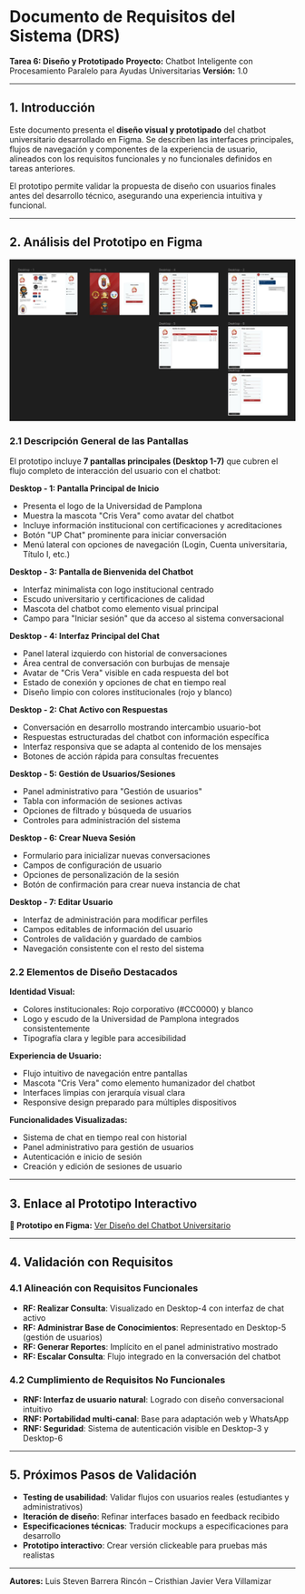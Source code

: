 # Documento de Requisitos del Sistema (DRS)

**Tarea 6: Diseño y Prototipado**
**Proyecto:** Chatbot Inteligente con Procesamiento Paralelo para Ayudas Universitarias
**Versión:** 1.0

---

## 1. Introducción

Este documento presenta el **diseño visual y prototipado** del chatbot universitario desarrollado en Figma. Se describen las interfaces principales, flujos de navegación y componentes de la experiencia de usuario, alineados con los requisitos funcionales y no funcionales definidos en tareas anteriores.

El prototipo permite validar la propuesta de diseño con usuarios finales antes del desarrollo técnico, asegurando una experiencia intuitiva y funcional.

---

## 2. Análisis del Prototipo en Figma

![Diseño del Chatbot Universitario en Figma](https://raw.githubusercontent.com/louisbarrera/ingSoftware2-actividades/refs/heads/main/primerCorte/imagenes/6.%20Diseno_figma.jpeg)

### 2.1 Descripción General de las Pantallas

El prototipo incluye **7 pantallas principales (Desktop 1-7)** que cubren el flujo completo de interacción del usuario con el chatbot:

**Desktop - 1: Pantalla Principal de Inicio**
- Presenta el logo de la Universidad de Pamplona 
- Muestra la mascota "Cris Vera" como avatar del chatbot
- Incluye información institucional con certificaciones y acreditaciones
- Botón "UP Chat" prominente para iniciar conversación
- Menú lateral con opciones de navegación (Login, Cuenta universitaria, Título I, etc.)

**Desktop - 3: Pantalla de Bienvenida del Chatbot**
- Interfaz minimalista con logo institucional centrado
- Escudo universitario y certificaciones de calidad
- Mascota del chatbot como elemento visual principal
- Campo para "Iniciar sesión" que da acceso al sistema conversacional

**Desktop - 4: Interfaz Principal del Chat**
- Panel lateral izquierdo con historial de conversaciones
- Área central de conversación con burbujas de mensaje
- Avatar de "Cris Vera" visible en cada respuesta del bot
- Estado de conexión y opciones de chat en tiempo real
- Diseño limpio con colores institucionales (rojo y blanco)

**Desktop - 2: Chat Activo con Respuestas**
- Conversación en desarrollo mostrando intercambio usuario-bot
- Respuestas estructuradas del chatbot con información específica
- Interfaz responsiva que se adapta al contenido de los mensajes
- Botones de acción rápida para consultas frecuentes

**Desktop - 5: Gestión de Usuarios/Sesiones**
- Panel administrativo para "Gestión de usuarios"
- Tabla con información de sesiones activas
- Opciones de filtrado y búsqueda de usuarios
- Controles para administración del sistema

**Desktop - 6: Crear Nueva Sesión**
- Formulario para inicializar nuevas conversaciones
- Campos de configuración de usuario
- Opciones de personalización de la sesión
- Botón de confirmación para crear nueva instancia de chat

**Desktop - 7: Editar Usuario**
- Interfaz de administración para modificar perfiles
- Campos editables de información del usuario
- Controles de validación y guardado de cambios
- Navegación consistente con el resto del sistema

### 2.2 Elementos de Diseño Destacados

**Identidad Visual:**
- Colores institucionales: Rojo corporativo (#CC0000) y blanco
- Logo y escudo de la Universidad de Pamplona integrados consistentemente
- Tipografía clara y legible para accesibilidad

**Experiencia de Usuario:**
- Flujo intuitivo de navegación entre pantallas
- Mascota "Cris Vera" como elemento humanizador del chatbot
- Interfaces limpias con jerarquía visual clara
- Responsive design preparado para múltiples dispositivos

**Funcionalidades Visualizadas:**
- Sistema de chat en tiempo real con historial
- Panel administrativo para gestión de usuarios
- Autenticación e inicio de sesión
- Creación y edición de sesiones de usuario

---

## 3. Enlace al Prototipo Interactivo

**🎨 Prototipo en Figma:** [Ver Diseño del Chatbot Universitario](https://www.figma.com/design/60DnAY6w0pyMOkZt5BgFSh/ChatBot-Universitario?node-id=0-1&p=f&t=QxBx9WsR2UBWiFSm-0)

---

## 4. Validación con Requisitos

### 4.1 Alineación con Requisitos Funcionales

- **RF: Realizar Consulta**: Visualizado en Desktop-4 con interfaz de chat activo
- **RF: Administrar Base de Conocimientos**: Representado en Desktop-5 (gestión de usuarios)
- **RF: Generar Reportes**: Implícito en el panel administrativo mostrado
- **RF: Escalar Consulta**: Flujo integrado en la conversación del chatbot

### 4.2 Cumplimiento de Requisitos No Funcionales

- **RNF: Interfaz de usuario natural**: Logrado con diseño conversacional intuitivo
- **RNF: Portabilidad multi-canal**: Base para adaptación web y WhatsApp
- **RNF: Seguridad**: Sistema de autenticación visible en Desktop-3 y Desktop-6

---

## 5. Próximos Pasos de Validación

* **Testing de usabilidad**: Validar flujos con usuarios reales (estudiantes y administrativos)
* **Iteración de diseño**: Refinar interfaces basado en feedback recibido
* **Especificaciones técnicas**: Traducir mockups a especificaciones para desarrollo
* **Prototipo interactivo**: Crear versión clickeable para pruebas más realistas

---

**Autores:** Luis Steven Barrera Rincón – Cristhian Javier Vera Villamizar
